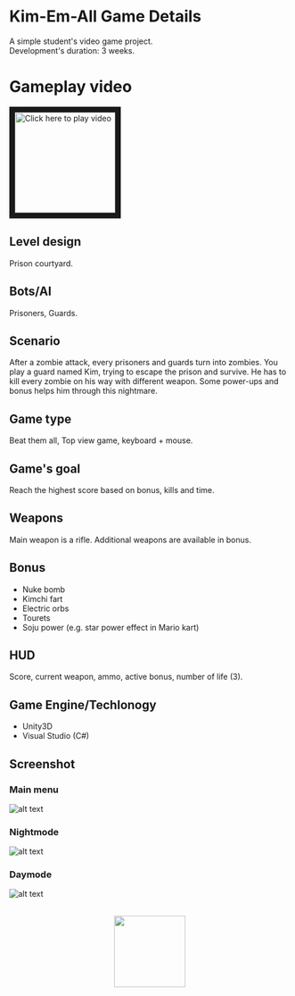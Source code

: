 # Kim-Em-All Game Details
A simple student's video game project.<br />
Development's duration: 3 weeks. <br /> 

# Gameplay video
<a href="https://youtu.be/th7IP-hwKzM" target="_blank"><img src="http://www.hizliresimyukle.com/images/2017/03/08/youtube-logo-21.png" 
alt="Click here to play video" width="180" height="180" border="10" /></a>

## Level design
Prison courtyard.
## Bots/AI
Prisoners, Guards.
## Scenario
After a zombie attack, every prisoners and guards turn into zombies. You play a guard named Kim, trying to escape the prison and survive. He has to kill every zombie on his way with different weapon. Some power-ups and bonus helps him through this nightmare. 
## Game type
Beat them all, Top view game, keyboard + mouse.
## Game's goal
Reach the highest score based on bonus, kills and time. 
## Weapons
Main weapon is a rifle. Additional weapons are available in bonus.
## Bonus
-	Nuke bomb
-	Kimchi fart 
-	Electric orbs
-	Tourets
-	Soju power (e.g. star power effect in Mario kart)
## HUD
Score, current weapon, ammo, active bonus, number of life (3).
## Game Engine/Techlonogy
- Unity3D
- Visual Studio (C#)
## Screenshot
### Main menu
![alt text](http://drive.google.com/uc?export=view&id=0BwOX68QsRQ7acDhPWXJNRHNTdVU)
### Nightmode
![alt text](http://drive.google.com/uc?export=view&id=0BwOX68QsRQ7aSmlwcFZXTjZLXzg)
### Daymode
![alt text](http://drive.google.com/uc?export=view&id=0BwOX68QsRQ7aYUlfVlRpUnJkYW8)
<br><br>
<p align="center"><img width="128" src="https://unity3d.com/profiles/unity3d/themes/unity/images/mwu/logos/mwu-logo.png" /></p>
